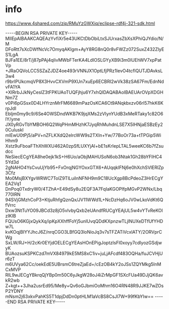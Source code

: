 # info
https://www.4shared.com/zip/RMuYzGWXiq/eclipse-rdf4j-321-sdk.html

-----BEGIN RSA PRIVATE KEY-----
MIIEpAIBAAKCAQEAzYvfiXr5e43UKCtDbObiLtxSJUrxasZbXsXPhiQJYdio/N/M
DFoRtt7sXcDWfNcVc7OmyqAKIgm+AyY8RG8nQ0r8vFWZz072SuxZ432ZlyES1LgA
BJFa1EE/8rT/j87pPAj4qIivMWbFTerKA4LdIOSLGYyXB9i3m0lUEhWV7xpPatVp
+JRaOQVoLCC5SZaZJDZ4oe493rVNNJX1OptLfjPRz1IevO4tcfIQUTJDAvksL3w4
r9brIPUkcmqVP8X3HvvCXVmP9XUn7xuEp6ECBRI2wVk38zSA67Fm/EdnNdvFA1YA
+XIRrbJJkNyCeslZ3tFPKUAoTUQFjhju6Y7xhQIDAQABAoIBAEUArOVpXDGHNm7Z
v0Pi6pGSsx0D4LHYrznMrFM6689mPazOsKCA6Ct9ANqkbxzv06rI57hkK6KrpJdI
Ebljm0my9c9/6Se4OWSDndWKB7K9jqXMs2zVIynYUdB3xMeRTaky1c82O6IY/yme
JX0yRGvTbYMBOH6Q2WqPHmMHzhK7JyqRhMuhdnLSE7X5IHNjaESBzEy20CuluskI
mlEwU0tPj5/aPV+nZFLKXdQ2elrcWW9s2TXIn+Yw/77BoOr73a+tTPGip5WiHhm9
Xstz9uFboaFThXhWXU462A0zpSfLUXYjAI+bE1sKrIepLTAL5weeKC6b7fZsudcc
NeSiecECgYEA8he0ejk1kS+H6Uo/aObjMAHUSoN6ob3Ntak1Gh28bYFIHC45Yd3d
2gNAHO4YsCvuUjYb95+FxOrqjNGYOxxGTX6+AUqqklFNj6e0hXchSVlERlZp3Cfz
Mo0MsjBXYgvWRWC7TolZ9TlLuilnNFNH9m9C18UcXgp8BcPdeoZ3HrECgYEA2Vq1
DnPoq0TxdryW0/4TZhA+E49dSy8u2EQF3A7FqIaKGOPIfpMGvP2WNx/Lbq770IRN
94SVjGMzhCoP3+KtjuRhfgQznQx/JV11WWd1L+NcDzHq6oJV0wLkoVdKt6QfVrrc
Dxw3NtTuYO09JBCd3z8jO5vlvbyQxb2eUAndfRUCgYEAjUL5w4vYTvReKOlzIKIB
FQUsO6KGjxQykXq/ipKpXXhffFoYj5unlUvqQDdKXpnzwTLjlNUXeDTfUfYHDw7L
kvKOqjBIYYJhcJ6Z/nrqCGO3LBfGQ3loNioJq3v7sTFZATiVcxlATY/2ORVprCWg
SxLW/RJ+H/2cKr0EYjdOELECgYEAsHOnEPigJoptzIsFl0xoyy7cdlyozGSdjwyK
BUAozsuKSPKCzd7mVX84979kE5MS8xC1iv+juLjAFcdf483OQHa/fuJCVHjUr6zT
m6UVya62Cc/oekEdE5UBrsmC6treZjaEd+/cEzOB4kY2oJSs1ZQYMkg5lnMCxMVP
RIL9wJECgYBkrqQjYBp0m50C6yJkgW28oJ4iZrMpGF1SXcFUa49DJjQK6avkR2wb
Z+kgt++3Jha2usrEd95/Me8y+Qv6oGJbmiOoMhm16O4RN48R9JJKE7wZOsP2YDNY
mNsm2j63xkvPahKS5T1dpjDdDn0ptHLM1aVcBS8CsJl7W+99fKbYIw==
-----END RSA PRIVATE KEY-----
